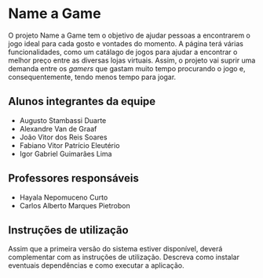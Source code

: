 # Name a Game

O projeto Name a Game tem o objetivo de ajudar pessoas a encontrarem o jogo ideal para cada gosto e vontades do momento. A página terá várias funcionalidades, como um catálago de jogos para ajudar a encontrar o melhor preço entre as diversas lojas virtuais. Assim, o projeto vai suprir uma demanda entre os _gamers_ que gastam muito tempo procurando o jogo e, consequentemente, tendo menos tempo para jogar.

## Alunos integrantes da equipe

* Augusto Stambassi Duarte  
* Alexandre Van de Graaf
* João Vitor dos Reis Soares
* Fabiano Vitor Patrício Eleutério
* Igor Gabriel Guimarães Lima
   
## Professores responsáveis

* Hayala Nepomuceno Curto
* Carlos Alberto Marques Pietrobon

## Instruções de utilização

Assim que a primeira versão do sistema estiver disponível, deverá complementar com as instruções de utilização. Descreva como instalar eventuais dependências e como executar a aplicação.
